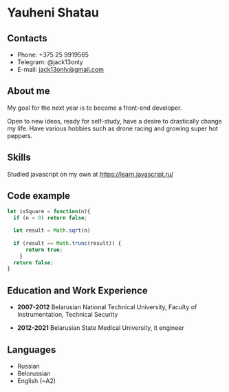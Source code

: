 # Yauheni Shatau

## Contacts

* Phone: +375 25 9919565
* Telegram: @jack13only
* E-mail: jack13only@gmail.com

## About me

My goal for the next year is to become a front-end developer.

Open to new ideas, ready for self-study, have a desire to drastically change my life. Have various hobbies such as drone racing and growing super hot peppers.

## Skills

Studied javascript on my own at https://learn.javascript.ru/ 

## Code example
```javascript
let isSquare = function(n){
  if (n < 0) return false;

  let result = Math.sqrt(n) 
   
  if (result == Math.trunc(result)) {
      return true;
    }
  return false;
}
```
## Education and Work Experience

* **2007-2012** Belarusian National Technical University, Faculty of Instrumentation, Technical Security

* **2012-2021** Belarusian State Medical University, it engineer

## Languages

* Russian
* Belorussian
* English (~A2)







